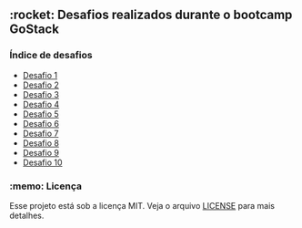 
<h2>:rocket: Desafios realizados durante o bootcamp GoStack</h2>

<h3>Índice de desafios</h3>
<ul>
  <li><a href="https://github.com/AnaPaulaMenezes/desafios-gostack/tree/master/dasafio-fundamentos-reactjs">Desafio 1</a></li>
  <li><a href="https://github.com/AnaPaulaMenezes/desafios-gostack/tree/master/desafio-conceitos-node">Desafio 2</a></li>
  <li><a href="https://github.com/AnaPaulaMenezes/desafios-gostack/tree/master/desafio-conceitos-react-native">Desafio 3</a></li>
  <li><a href="https://github.com/AnaPaulaMenezes/desafios-gostack/tree/master/desafio-conceitos-react">Desafio 4</a></li>
  <li><a href="https://github.com/AnaPaulaMenezes/desafios-gostack/tree/master/desafio-database-upload">Desafio 5</a></li>
  <li><a href="https://github.com/AnaPaulaMenezes/desafios-gostack/tree/master/desafio-fundamentos-node">Desafio 6</a></li>
  <li><a href="https://github.com/AnaPaulaMenezes/desafios-gostack/tree/master/desafio-gomarketplace">Desafio 7</a></li>
  <li><a href="https://github.com/AnaPaulaMenezes/desafios-gostack/tree/master/desafio-goresataurant-web">Desafio 8</a></li>
  <li><a href="https://github.com/AnaPaulaMenezes/desafios-gostack/tree/master/desafio-gorestaurant-mobile">Desafio 9</a></li>
  <li><a href="https://github.com/AnaPaulaMenezes/desafios-gostack/tree/master/desafio-typeorm-relations">Desafio 10</a></li>
  
</ul>


<h3>:memo: Licença</h3>
<p>Esse projeto está sob a licença MIT. Veja o arquivo <a href="./LICENSE.md">LICENSE</a> para mais detalhes.</p>

